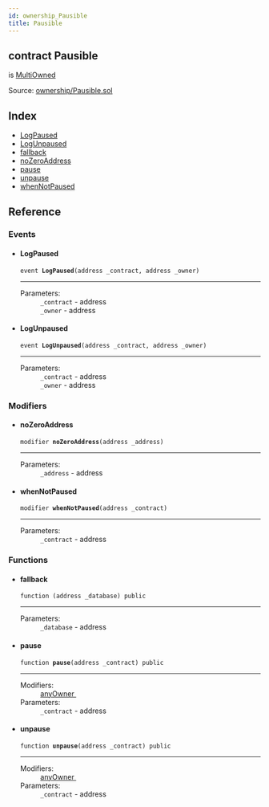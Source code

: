 ```yaml
---
id: ownership_Pausible
title: Pausible
---
```


<div class="contract-doc"><div class="contract"><h2 class="contract-header"><span class="contract-kind">contract</span> Pausible</h2><p class="base-contracts"><span>is</span> <a href="ownership_MultiOwned.html">MultiOwned</a></p><div class="source">Source: <a href="https://github.com/MyBitFoundation/MyBit-Network.tech//blob/v0.0.0/contracts/ownership/Pausible.sol" target="_blank">ownership/Pausible.sol</a></div></div><div class="index"><h2>Index</h2><ul><li><a href="ownership_Pausible.html#LogPaused">LogPaused</a></li><li><a href="ownership_Pausible.html#LogUnpaused">LogUnpaused</a></li><li><a href="ownership_Pausible.html#">fallback</a></li><li><a href="ownership_Pausible.html#noZeroAddress">noZeroAddress</a></li><li><a href="ownership_Pausible.html#pause">pause</a></li><li><a href="ownership_Pausible.html#unpause">unpause</a></li><li><a href="ownership_Pausible.html#whenNotPaused">whenNotPaused</a></li></ul></div><div class="reference"><h2>Reference</h2><div class="events"><h3>Events</h3><ul><li><div class="item event"><span id="LogPaused" class="anchor-marker"></span><h4 class="name">LogPaused</h4><div class="body"><code class="signature">event <strong>LogPaused</strong><span>(address _contract, address _owner) </span></code><hr/><dl><dt><span class="label-parameters">Parameters:</span></dt><dd><div><code>_contract</code> - address</div><div><code>_owner</code> - address</div></dd></dl></div></div></li><li><div class="item event"><span id="LogUnpaused" class="anchor-marker"></span><h4 class="name">LogUnpaused</h4><div class="body"><code class="signature">event <strong>LogUnpaused</strong><span>(address _contract, address _owner) </span></code><hr/><dl><dt><span class="label-parameters">Parameters:</span></dt><dd><div><code>_contract</code> - address</div><div><code>_owner</code> - address</div></dd></dl></div></div></li></ul></div><div class="modifiers"><h3>Modifiers</h3><ul><li><div class="item modifier"><span id="noZeroAddress" class="anchor-marker"></span><h4 class="name">noZeroAddress</h4><div class="body"><code class="signature">modifier <strong>noZeroAddress</strong><span>(address _address) </span></code><hr/><dl><dt><span class="label-parameters">Parameters:</span></dt><dd><div><code>_address</code> - address</div></dd></dl></div></div></li><li><div class="item modifier"><span id="whenNotPaused" class="anchor-marker"></span><h4 class="name">whenNotPaused</h4><div class="body"><code class="signature">modifier <strong>whenNotPaused</strong><span>(address _contract) </span></code><hr/><dl><dt><span class="label-parameters">Parameters:</span></dt><dd><div><code>_contract</code> - address</div></dd></dl></div></div></li></ul></div><div class="functions"><h3>Functions</h3><ul><li><div class="item function"><span id="fallback" class="anchor-marker"></span><h4 class="name">fallback</h4><div class="body"><code class="signature">function <strong></strong><span>(address _database) </span><span>public </span></code><hr/><dl><dt><span class="label-parameters">Parameters:</span></dt><dd><div><code>_database</code> - address</div></dd></dl></div></div></li><li><div class="item function"><span id="pause" class="anchor-marker"></span><h4 class="name">pause</h4><div class="body"><code class="signature">function <strong>pause</strong><span>(address _contract) </span><span>public </span></code><hr/><dl><dt><span class="label-modifiers">Modifiers:</span></dt><dd><a href="ownership_MultiOwned.html#anyOwner">anyOwner </a></dd><dt><span class="label-parameters">Parameters:</span></dt><dd><div><code>_contract</code> - address</div></dd></dl></div></div></li><li><div class="item function"><span id="unpause" class="anchor-marker"></span><h4 class="name">unpause</h4><div class="body"><code class="signature">function <strong>unpause</strong><span>(address _contract) </span><span>public </span></code><hr/><dl><dt><span class="label-modifiers">Modifiers:</span></dt><dd><a href="ownership_MultiOwned.html#anyOwner">anyOwner </a></dd><dt><span class="label-parameters">Parameters:</span></dt><dd><div><code>_contract</code> - address</div></dd></dl></div></div></li></ul></div></div></div>
